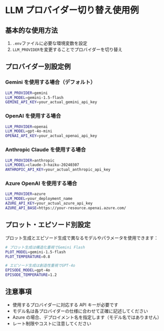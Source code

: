 # LLM プロバイダー切り替え使用例

## 基本的な使用方法

1. `.env`ファイルに必要な環境変数を設定
2. `LLM_PROVIDER`を変更することでプロバイダーを切り替え

## プロバイダー別設定例

### Gemini を使用する場合（デフォルト）

```bash
LLM_PROVIDER=gemini
LLM_MODEL=gemini-1.5-flash
GEMINI_API_KEY=your_actual_gemini_api_key
```

### OpenAI を使用する場合

```bash
LLM_PROVIDER=openai
LLM_MODEL=gpt-4o-mini
OPENAI_API_KEY=your_actual_openai_api_key
```

### Anthropic Claude を使用する場合

```bash
LLM_PROVIDER=anthropic
LLM_MODEL=claude-3-haiku-20240307
ANTHROPIC_API_KEY=your_actual_anthropic_api_key
```

### Azure OpenAI を使用する場合

```bash
LLM_PROVIDER=azure
LLM_MODEL=your_deployment_name
AZURE_API_KEY=your_actual_azure_api_key
AZURE_API_BASE=https://your-resource.openai.azure.com/
```

## プロット・エピソード別設定

プロット生成とエピソード生成で異なるモデルやパラメータを使用できます：

```bash
# プロット生成は構造化重視でGemini Flash
PLOT_MODEL=gemini-1.5-flash
PLOT_TEMPERATURE=0.8

# エピソード生成は創造性重視でGPT-4o
EPISODE_MODEL=gpt-4o
EPISODE_TEMPERATURE=1.2
```

## 注意事項

- 使用するプロバイダーに対応する API キーが必要です
- モデル名は各プロバイダーの仕様に合わせて正確に記述してください
- Azure の場合、デプロイメント名を指定します（モデル名ではありません）
- レート制限やコストに注意してください
